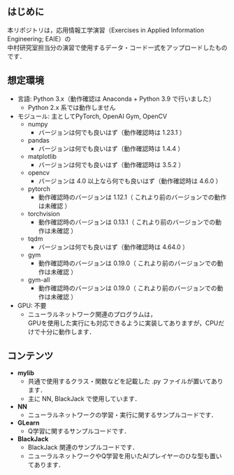 ## はじめに
本リポジトリは，応用情報工学演習（Exercises in Applied Information Engineering; EAIE）の  
中村研究室担当分の演習で使用するデータ・コード一式をアップロードしたものです．

## 想定環境
- 言語: Python 3.x（動作確認は Anaconda + Python 3.9 で行いました）
  - Python 2.x 系では動作しません
- モジュール: 主としてPyTorch, OpenAI Gym, OpenCV
  - numpy
    - バージョンは何でも良いはず（動作確認時は 1.23.1 ）
  - pandas
    - バージョンは何でも良いはず（動作確認時は 1.4.4 ）
  - matplotlib
    - バージョンは何でも良いはず（動作確認時は 3.5.2 ）
  - opencv
    - バージョンは 4.0 以上なら何でも良いはず（動作確認時は 4.6.0 ）
  - pytorch
    - 動作確認時のバージョンは 1.12.1（ これより前のバージョンでの動作は未確認 ）
  - torchvision
    - 動作確認時のバージョンは 0.13.1（ これより前のバージョンでの動作は未確認 ）
  - tqdm
    - バージョンは何でも良いはず（動作確認時は 4.64.0 ）
  - gym
    - 動作確認時のバージョンは 0.19.0（ これより前のバージョンでの動作は未確認 ）
  - gym-all
    - 動作確認時のバージョンは 0.19.0（ これより前のバージョンでの動作は未確認 ）
- GPU: 不要
  - ニューラルネットワーク関連のプログラムは，  
  GPUを使用した実行にも対応できるように実装してありますが，CPUだけで十分に動作します．

## コンテンツ
- **mylib**
  - 共通で使用するクラス・関数などを記載した .py ファイルが置いてあります．
  - 主に NN, BlackJack で使用しています．
- **NN**
  - ニューラルネットワークの学習・実行に関するサンプルコードです．
- **GLearn**
  - Q学習に関するサンプルコードです． 
- **BlackJack**
  - BlackJack 関連のサンプルコードです．
  - ニューラルネットワークやQ学習を用いたAIプレイヤーのひな型も置いてあります．
